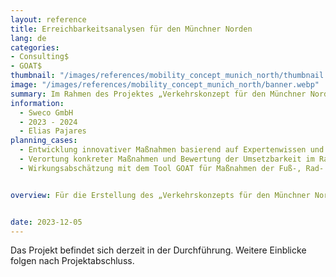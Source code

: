 ```yaml
---
layout: reference
title: Erreichbarkeitsanalysen für den Münchner Norden
lang: de
categories:
- Consulting$
- GOAT$
thumbnail: "/images/references/mobility_concept_munich_north/thumbnail.webp"
image: "/images/references/mobility_concept_munich_north/banner.webp"
summary: Im Rahmen des Projektes „Verkehrskonzept für den Münchner Norden - Potentialanalyse“ werden Erreichbarkeitsanalysen für Sweco durchgeführt.
information:
  - Sweco GmbH
  - 2023 - 2024
  - Elias Pajares
planning_cases:
  - Entwicklung innovativer Maßnahmen basierend auf Expertenwissen und durchgeführten Erreichbarkeitsanalysen für den Fußverkehr, Radverkehr und ÖPNV, sowie weitere Analysen zur ÖPNV-Angebotsqualität
  - Verortung konkreter Maßnahmen und Bewertung der Umsetzbarkeit im Raum mittels GOAT 
  - Wirkungsabschätzung mit dem Tool GOAT für Maßnahmen der Fuß-, Rad- und ÖPNV-Angebote


overview: Für die Erstellung des „Verkehrskonzepts für den Münchner Norden - Potentialanalyse“ werden von uns im Unterauftrag Erreichbarkeitsanalysen für Sweco durchgeführt. Die Region des nördlichen Münchner Umlandes weist aufgrund ihrer attraktiven Lage im Großraum München besonders dynamische positive Zuwachsraten an Einwohner*innen und Arbeitsplätzen auf. Der Projektraum umfasst vier Bezirke der Landeshauptstadt München sowie die umliegenden Kommunen Karlsfeld, Oberschleißheim, Unterscheißheim und die Stadt Dachau. 


date: 2023-12-05
---
```


Das Projekt befindet sich derzeit in der Durchführung. Weitere Einblicke folgen nach Projektabschluss.
